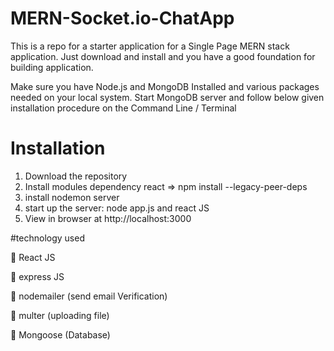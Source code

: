 # MERN-Socket.io-ChatApp

This is a repo for a starter application for a Single Page MERN stack application. Just download and install and you have a good foundation for building application.

Make sure you have Node.js and MongoDB Installed and various packages needed on your local system. Start MongoDB server and follow below given installation procedure on the Command Line / Terminal

# Installation 

1. Download the repository
2. Install modules dependency react => npm install --legacy-peer-deps
3. install nodemon server
4. start up the server: node app.js and react JS
5. View in browser at http://localhost:3000

#technology used

📌 React JS

📌 express JS 

📌 nodemailer (send email Verification)

📌 multer (uploading file)

📌 Mongoose (Database)

